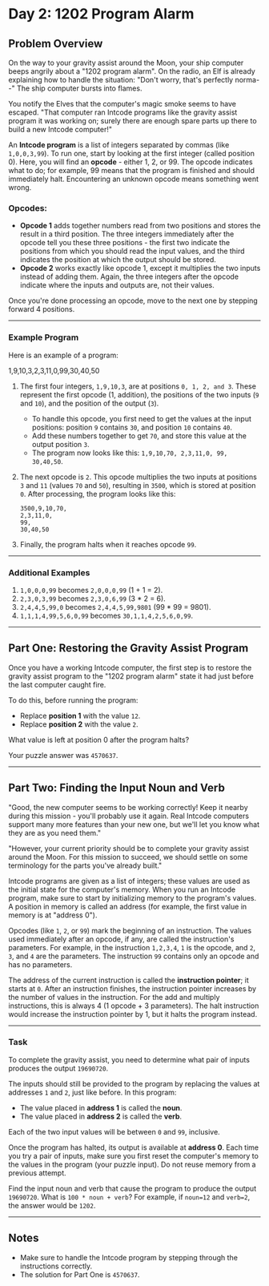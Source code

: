 # Day 2: 1202 Program Alarm

## Problem Overview

On the way to your gravity assist around the Moon, your ship computer beeps angrily about a "1202 program alarm". On the radio, an Elf is already explaining how to handle the situation: "Don't worry, that's perfectly norma--" The ship computer bursts into flames.

You notify the Elves that the computer's magic smoke seems to have escaped. "That computer ran Intcode programs like the gravity assist program it was working on; surely there are enough spare parts up there to build a new Intcode computer!"

An **Intcode program** is a list of integers separated by commas (like `1,0,0,3,99`). To run one, start by looking at the first integer (called position 0). Here, you will find an **opcode** - either 1, 2, or 99. The opcode indicates what to do; for example, 99 means that the program is finished and should immediately halt. Encountering an unknown opcode means something went wrong.

### Opcodes:

- **Opcode 1** adds together numbers read from two positions and stores the result in a third position. The three integers immediately after the opcode tell you these three positions - the first two indicate the positions from which you should read the input values, and the third indicates the position at which the output should be stored.
- **Opcode 2** works exactly like opcode 1, except it multiplies the two inputs instead of adding them. Again, the three integers after the opcode indicate where the inputs and outputs are, not their values.

Once you're done processing an opcode, move to the next one by stepping forward 4 positions.

---

### Example Program

Here is an example of a program:

1,9,10,3,2,3,11,0,99,30,40,50

1. The first four integers, `1,9,10,3`, are at positions `0, 1, 2, and 3`. These represent the first opcode (1, addition), the positions of the two inputs (`9` and `10`), and the position of the output (`3`).

   - To handle this opcode, you first need to get the values at the input positions: position `9` contains `30`, and position `10` contains `40`.
   - Add these numbers together to get `70`, and store this value at the output position `3`.
   - The program now looks like this: `1,9,10,70, 2,3,11,0, 99, 30,40,50`.

2. The next opcode is `2`. This opcode multiplies the two inputs at positions `3` and `11` (values `70` and `50`), resulting in `3500`, which is stored at position `0`. After processing, the program looks like this:
   ```
   3500,9,10,70,
   2,3,11,0,
   99,
   30,40,50
   ```
3. Finally, the program halts when it reaches opcode `99`.

---

### Additional Examples

1. `1,0,0,0,99` becomes `2,0,0,0,99` (1 + 1 = 2).
2. `2,3,0,3,99` becomes `2,3,0,6,99` (3 \* 2 = 6).
3. `2,4,4,5,99,0` becomes `2,4,4,5,99,9801` (99 \* 99 = 9801).
4. `1,1,1,4,99,5,6,0,99` becomes `30,1,1,4,2,5,6,0,99`.

---

## Part One: Restoring the Gravity Assist Program

Once you have a working Intcode computer, the first step is to restore the gravity assist program to the "1202 program alarm" state it had just before the last computer caught fire.

To do this, before running the program:

- Replace **position 1** with the value `12`.
- Replace **position 2** with the value `2`.

What value is left at position 0 after the program halts?

Your puzzle answer was `4570637`.

---

## Part Two: Finding the Input Noun and Verb

"Good, the new computer seems to be working correctly! Keep it nearby during this mission - you'll probably use it again. Real Intcode computers support many more features than your new one, but we'll let you know what they are as you need them."

"However, your current priority should be to complete your gravity assist around the Moon. For this mission to succeed, we should settle on some terminology for the parts you've already built."

Intcode programs are given as a list of integers; these values are used as the initial state for the computer's memory. When you run an Intcode program, make sure to start by initializing memory to the program's values. A position in memory is called an address (for example, the first value in memory is at "address 0").

Opcodes (like `1`, `2`, or `99`) mark the beginning of an instruction. The values used immediately after an opcode, if any, are called the instruction's parameters. For example, in the instruction `1,2,3,4`, `1` is the opcode, and `2`, `3`, and `4` are the parameters. The instruction `99` contains only an opcode and has no parameters.

The address of the current instruction is called the **instruction pointer**; it starts at `0`. After an instruction finishes, the instruction pointer increases by the number of values in the instruction. For the add and multiply instructions, this is always 4 (1 opcode + 3 parameters). The halt instruction would increase the instruction pointer by 1, but it halts the program instead.

---

### Task

To complete the gravity assist, you need to determine what pair of inputs produces the output `19690720`.

The inputs should still be provided to the program by replacing the values at addresses `1` and `2`, just like before. In this program:

- The value placed in **address 1** is called the **noun**.
- The value placed in **address 2** is called the **verb**.

Each of the two input values will be between `0` and `99`, inclusive.

Once the program has halted, its output is available at **address 0**. Each time you try a pair of inputs, make sure you first reset the computer's memory to the values in the program (your puzzle input). Do not reuse memory from a previous attempt.

Find the input noun and verb that cause the program to produce the output `19690720`. What is `100 * noun + verb`? For example, if `noun=12` and `verb=2`, the answer would be `1202`.

---

## Notes

- Make sure to handle the Intcode program by stepping through the instructions correctly.
- The solution for Part One is `4570637`.

